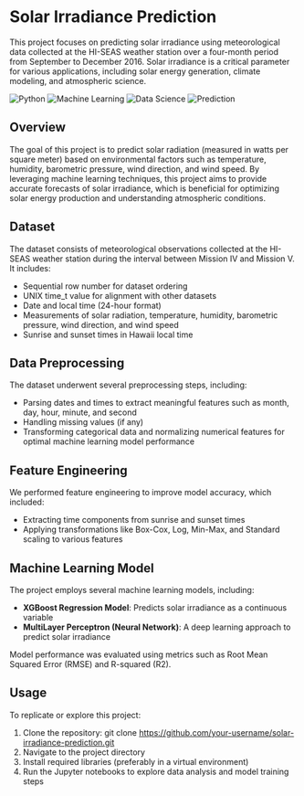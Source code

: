 # Solar Irradiance Prediction

This project focuses on predicting solar irradiance using meteorological data collected at the HI-SEAS weather station over a four-month period from September to December 2016. Solar irradiance is a critical parameter for various applications, including solar energy generation, climate modeling, and atmospheric science.

![Python](https://img.shields.io/badge/made%20with-Python-blue.svg) ![Machine Learning](https://img.shields.io/badge/-Machine%20Learning-orange) ![Data Science](https://img.shields.io/badge/-Data%20Science-lightgrey) ![Prediction](https://img.shields.io/badge/-Prediction-brightgreen)

## Overview

The goal of this project is to predict solar radiation (measured in watts per square meter) based on environmental factors such as temperature, humidity, barometric pressure, wind direction, and wind speed. By leveraging machine learning techniques, this project aims to provide accurate forecasts of solar irradiance, which is beneficial for optimizing solar energy production and understanding atmospheric conditions.

## Dataset

The dataset consists of meteorological observations collected at the HI-SEAS weather station during the interval between Mission IV and Mission V. It includes:

- Sequential row number for dataset ordering
- UNIX time_t value for alignment with other datasets
- Date and local time (24-hour format)
- Measurements of solar radiation, temperature, humidity, barometric pressure, wind direction, and wind speed
- Sunrise and sunset times in Hawaii local time

## Data Preprocessing

The dataset underwent several preprocessing steps, including:
- Parsing dates and times to extract meaningful features such as month, day, hour, minute, and second
- Handling missing values (if any)
- Transforming categorical data and normalizing numerical features for optimal machine learning model performance

## Feature Engineering

We performed feature engineering to improve model accuracy, which included:
- Extracting time components from sunrise and sunset times
- Applying transformations like Box-Cox, Log, Min-Max, and Standard scaling to various features

## Machine Learning Model

The project employs several machine learning models, including:
- **XGBoost Regression Model**: Predicts solar irradiance as a continuous variable
- **MultiLayer Perceptron (Neural Network)**: A deep learning approach to predict solar irradiance

Model performance was evaluated using metrics such as Root Mean Squared Error (RMSE) and R-squared (R2).

## Usage

To replicate or explore this project:

1. Clone the repository: git clone https://github.com/your-username/solar-irradiance-prediction.git
2. Navigate to the project directory
3. Install required libraries (preferably in a virtual environment)
4. Run the Jupyter notebooks to explore data analysis and model training steps
